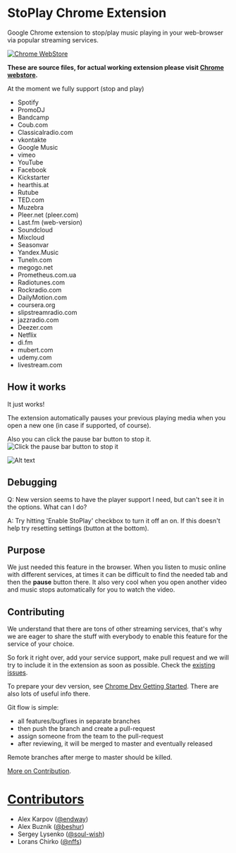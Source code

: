 StoPlay Chrome Extension
===========

Google Chrome extension to stop/play music playing in your web-browser via
popular streaming services.

[![Chrome WebStore](https://stoplay.github.io/images/ChromeWebStore_Badge_v2_206x58.png)](http://bit.ly/stoplay)

**These are source files, for actual working extension please visit
[Chrome webstore](http://bit.ly/stoplay).**


At the moment we fully support (stop and play)
* Spotify
* PromoDJ
* Bandcamp
* Coub.com
* Classicalradio.com
* vkontakte
* Google Music
* vimeo
* YouTube
* Facebook
* Kickstarter
* hearthis.at
* Rutube
* TED.com
* Muzebra
* Pleer.net (pleer.com)
* Last.fm (web-version)
* Soundcloud
* Mixcloud
* Seasonvar
* Yandex.Music
* TuneIn.com
* megogo.net
* Prometheus.com.ua
* Radiotunes.com
* Rockradio.com
* DailyMotion.com
* coursera.org
* slipstreamradio.com
* jazzradio.com
* Deezer.com
* Netflix
* di.fm
* mubert.com
* udemy.com
* livestream.com

## How it works
It just works!

The extension automatically pauses your previous playing media when you open
a new one (in case if supported, of course).

Also you can click the pause bar button to stop it.
![Click the pause bar button to stop it](https://i.imgur.com/tEoV7qF.png)

![Alt text]()
## Debugging
Q: New version seems to have the player support I need, but can't see it in the options. What can I do?

A: Try hitting 'Enable StoPlay' checkbox to turn it off an on. If this doesn't help try resetting settings (button at the bottom).

## Purpose
We just needed this feature in the browser.
When you listen to music online with different services, at times it can be
difficult to find the needed tab and then the **pause** button there.
It also very cool when you open another video and music stops automatically for
you to watch the video.

## Contributing
We understand that there are tons of other streaming services, that's why we are
eager to share the stuff with everybody to enable this feature for the
service of your choice.

So fork it right over, add your service support, make pull request and we will
try to include it in the extension as soon as possible. Check the [existing issues](https://github.com/StoPlay/stoplay-ext/issues).

To prepare your dev version, see 
[Chrome Dev Getting Started](http://developer.chrome.com/extensions/getstarted.html#unpacked).
There are also lots of useful info there.

Git flow is simple:
* all features/bugfixes in separate branches
* then push the branch and create a pull-request
* assign someone from the team to the pull-request
* after reviewing, it will be merged to master and eventually released

Remote branches after merge to master should be killed.

[More on Contribution](https://github.com/StoPlay/stoplay-ext/wiki/Contribution).

# [Contributors](https://github.com/StoPlay/stoplay-ext/graphs/contributors)
* Alex Karpov ([@endway](https://github.com/endway))
* Alex Buznik ([@beshur](https://github.com/beshur))
* Sergey Lysenko ([@soul-wish](https://github.com/soul-wish))
* Lorans Chirko ([@nffs](https://github.com/nffs))

